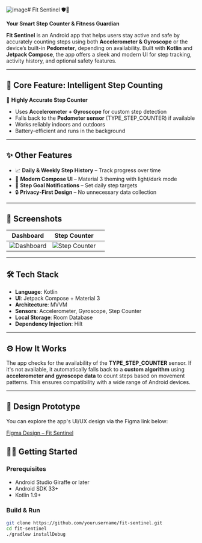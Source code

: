 ![image](https://github.com/user-attachments/assets/7a445e88-dc12-4130-bc89-4196642e7f06)# Fit Sentinel 🛡️👟

**Your Smart Step Counter & Fitness Guardian**

**Fit Sentinel** is an Android app that helps users stay active and safe by accurately counting steps using both **Accelerometer & Gyroscope** or the device’s built-in **Pedometer**, depending on availability. Built with **Kotlin** and **Jetpack Compose**, the app offers a sleek and modern UI for step tracking, activity history, and optional safety features.

---

## 🚶 Core Feature: Intelligent Step Counting

🎯 **Highly Accurate Step Counter**

* Uses **Accelerometer + Gyroscope** for custom step detection
* Falls back to the **Pedometer sensor** (TYPE\_STEP\_COUNTER) if available
* Works reliably indoors and outdoors
* Battery-efficient and runs in the background

---

## ✨ Other Features

* 📈 **Daily & Weekly Step History** – Track progress over time
* 🎨 **Modern Compose UI** – Material 3 theming with light/dark mode
* 🔢 **Step Goal Notifications** – Set daily step targets
* 🔒 **Privacy-First Design** – No unnecessary data collection

---

## 📱 Screenshots

| Dashboard | Step Counter |   |
| --------- | ------------ | - |
| ![Dashboard](![image](https://github.com/user-attachments/assets/55b056c2-2a6f-4d58-b9cc-67b7c0e9acd5)) | ![Step Counter](https://www.figma.com/design/qUijDQn22xHJLTJfBfKqB1/Step-Counter-App?node-id=67-425&t=o5rNmcXPoahbvI6e-4) |   |

---

## 🛠️ Tech Stack

* **Language**: Kotlin
* **UI**: Jetpack Compose + Material 3
* **Architecture**: MVVM
* **Sensors**: Accelerometer, Gyroscope, Step Counter
* **Local Storage**: Room Database
* **Dependency Injection**: Hilt

---

## ⚙️ How It Works

The app checks for the availability of the **TYPE\_STEP\_COUNTER** sensor. If it's not available, it automatically falls back to a **custom algorithm** using **accelerometer and gyroscope data** to count steps based on movement patterns. This ensures compatibility with a wide range of Android devices.

---

## 🎨 Design Prototype

You can explore the app's UI/UX design via the Figma link below:

[Figma Design – Fit Sentinel](https://www.figma.com/design/qUijDQn22xHJLTJfBfKqB1/Step-Counter-App?m=auto&t=yJ0TrjmIM2SKAmTA-6)

## 🧑‍💻 Getting Started

### Prerequisites

* Android Studio Giraffe or later
* Android SDK 33+
* Kotlin 1.9+

### Build & Run

```bash
git clone https://github.com/yourusername/fit-sentinel.git
cd fit-sentinel
./gradlew installDebug
```
